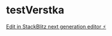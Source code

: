 # testVerstka

[Edit in StackBlitz next generation editor ⚡️](https://stackblitz.com/~/github.com/anna-pervushina/tesVerstka)